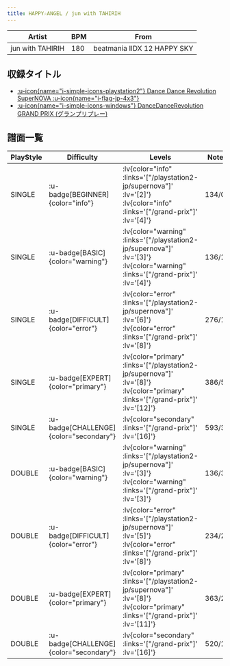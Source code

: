 ```yaml
---
title: HAPPY☆ANGEL / jun with TAHIRIH
---
```


|Artist|BPM|From|
|------|---|----|
|jun with TAHIRIH|180|beatmania IIDX 12 HAPPY SKY|

## 収録タイトル

- [ :u-icon{name="i-simple-icons-playstation2"} Dance Dance Revolution SuperNOVA :u-icon{name="i-flag-jp-4x3"} ](/playstation2-jp/supernova)
- [ :u-icon{name="i-simple-icons-windows"} DanceDanceRevolution GRAND PRIX (グランプリプレー)](/grand-prix)

## 譜面一覧

|PlayStyle|Difficulty|Levels|Notes|Movie|
|---------|----------|------|-----|-----|
|SINGLE| :u-badge[BEGINNER]{color="info"} | :lv{color="info" :links='["/playstation2-jp/supernova"]' :lv='[2]'}  :lv{color="info" :links='["/grand-prix"]' :lv='[4]'} |134/0||
|SINGLE| :u-badge[BASIC]{color="warning"} | :lv{color="warning" :links='["/playstation2-jp/supernova"]' :lv='[3]'}  :lv{color="warning" :links='["/grand-prix"]' :lv='[4]'} |136/1||
|SINGLE| :u-badge[DIFFICULT]{color="error"} | :lv{color="error" :links='["/playstation2-jp/supernova"]' :lv='[6]'}  :lv{color="error" :links='["/grand-prix"]' :lv='[8]'} |276/14||
|SINGLE| :u-badge[EXPERT]{color="primary"} | :lv{color="primary" :links='["/playstation2-jp/supernova"]' :lv='[8]'}  :lv{color="primary" :links='["/grand-prix"]' :lv='[12]'} |386/5||
|SINGLE| :u-badge[CHALLENGE]{color="secondary"} | :lv{color="secondary" :links='["/grand-prix"]' :lv='[16]'} |593/33||
|DOUBLE| :u-badge[BASIC]{color="warning"} | :lv{color="warning" :links='["/playstation2-jp/supernova"]' :lv='[3]'}  :lv{color="warning" :links='["/grand-prix"]' :lv='[3]'} |136/3||
|DOUBLE| :u-badge[DIFFICULT]{color="error"} | :lv{color="error" :links='["/playstation2-jp/supernova"]' :lv='[5]'}  :lv{color="error" :links='["/grand-prix"]' :lv='[8]'} |234/26||
|DOUBLE| :u-badge[EXPERT]{color="primary"} | :lv{color="primary" :links='["/playstation2-jp/supernova"]' :lv='[8]'}  :lv{color="primary" :links='["/grand-prix"]' :lv='[11]'} |363/2||
|DOUBLE| :u-badge[CHALLENGE]{color="secondary"} | :lv{color="secondary" :links='["/grand-prix"]' :lv='[16]'} |520/18||
